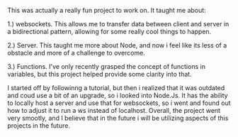 This was actually a really fun project to work on. It taught me about:

1.) websockets. This allows me to transfer data between client and server in a bidirectional pattern, allowing for some really cool things to happen. 

2.) Server. This taught me more about Node, and now i feel like its less of a obstacle and more of a challenge to overcome.

3.) Functions. I've only recently grasped the concept of  functions in variables, but this project helped provide some clarity into that.

I started off by followinng a tutorial, but then i realized that it was outdated and coud use a bit of an upgrade, so i looked into Node.Js.
It has the ability to locally host a server and use that for websockets, so i went and found out how to adjust it to run a ws instead of localhost.
Overall, the project went very smootly, and I believe that in the future i will be utilizing aspects of this projects in the future.
